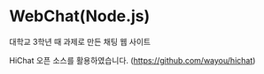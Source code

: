 # WebChat(Node.js)
대학교 3학년 때 과제로 만든 채팅 웹 사이트

HiChat 오픈 소스를 활용하였습니다. (https://github.com/wayou/hichat)



